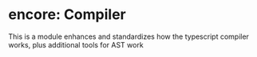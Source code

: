 encore: Compiler
===

This is a module enhances and standardizes how the typescript compiler works, plus additional tools for AST work